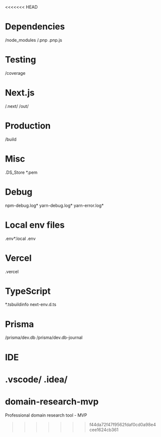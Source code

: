 <<<<<<< HEAD
# Dependencies
/node_modules
/.pnp
.pnp.js

# Testing
/coverage

# Next.js
/.next/
/out/

# Production
/build

# Misc
.DS_Store
*.pem

# Debug
npm-debug.log*
yarn-debug.log*
yarn-error.log*

# Local env files
.env*.local
.env

# Vercel
.vercel

# TypeScript
*.tsbuildinfo
next-env.d.ts

# Prisma
/prisma/dev.db
/prisma/dev.db-journal

# IDE
.vscode/
.idea/
=======
# domain-research-mvp
Professional domain research tool - MVP
>>>>>>> f44da72f47f9562fdaf0cd0a98e4cee1624cb361
